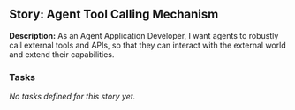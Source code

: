 ## Story: Agent Tool Calling Mechanism

**Description:**
As an Agent Application Developer, I want agents to robustly call external tools and APIs, so that they can interact with the external world and extend their capabilities.

### Tasks

_No tasks defined for this story yet._
